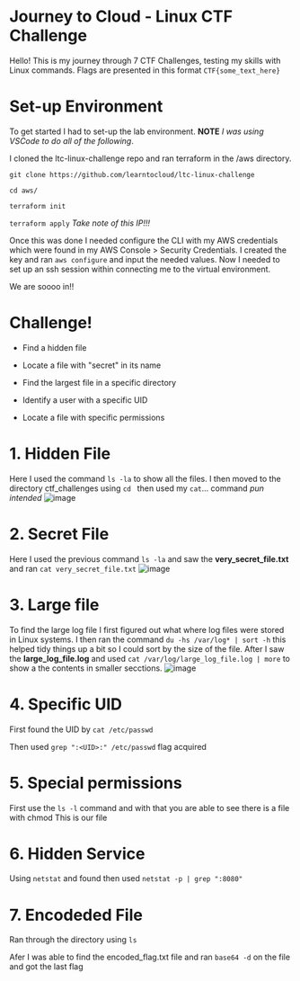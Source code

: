 # Journey to Cloud - Linux CTF Challenge

Hello! This is my journey through 7 CTF Challenges, testing my skills with Linux commands. Flags are presented in this format ``` CTF{some_text_here} ```

# Set-up Environment

To get started I had to set-up the lab environment. **NOTE** _I was using VSCode to do all of the following_.

I cloned the ltc-linux-challenge repo and ran terraform in the /aws directory.

``` git clone https://github.com/learntocloud/ltc-linux-challenge ```

``` cd aws/ ```

``` terraform init ```

``` terraform apply ```
_Take note of this IP!!!_

Once this was done I needed configure the CLI with my AWS credentials which were found in my AWS Console > Security Credentials. I created the key and ran ``` aws configure ``` and input the needed values. Now I needed to set up an ssh session within connecting me to the virtual environment.

We are soooo in!!

# Challenge!

- Find a hidden file

- Locate a file with "secret" in its name

- Find the largest file in a specific directory

- Identify a user with a specific UID

- Locate a file with specific permissions

# 1. Hidden File

Here I used the command ``` ls -la ``` to show all the files. I then moved to the directory ctf_challenges using ```cd ``` then used my  ``` cat ```... command _pun intended_ 
![image](https://github.com/user-attachments/assets/ca43d086-58d8-4f7d-9374-a33c5b9bd9f2)


# 2. Secret File

Here I used the previous command ``` ls -la ``` and saw the **very_secret_file.txt** and ran ``` cat very_secret_file.txt ``` 
![image](https://github.com/user-attachments/assets/59203fcf-2f49-421d-8e3d-8492f027b2af)

# 3. Large file

To find the large log file I first figured out what where log files were stored in Linux systems. I then ran the command ``` du -hs /var/log* | sort -h ``` this helped tidy things up a bit so I could sort by the size of the file. After I saw the **large_log_file.log** and used ``` cat /var/log/large_log_file.log | more ``` to show a the contents in smaller secctions. 
![image](https://github.com/user-attachments/assets/5c1926d6-bfdf-41a6-ac32-859508765ea6)

# 4. Specific UID

First found the UID by ``` cat /etc/passwd ``` 

Then used ``` grep ":<UID>:" /etc/passwd ```  flag acquired 

# 5. Special permissions 

First use the ``` ls -l ``` command and with that you are able to see there is a file with chmod This is our file 

# 6. Hidden Service

Using ``` netstat ``` and found then used ``` netstat -p | grep ":8080" ```

# 7. Encodeded File

Ran through the directory using ``` ls ```

Afer I was able to find the encoded_flag.txt file and ran ``` base64 -d ``` on the file and got the last flag



